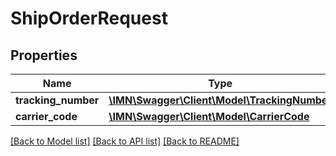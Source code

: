 # ShipOrderRequest

## Properties
Name | Type | Description | Notes
------------ | ------------- | ------------- | -------------
**tracking_number** | [**\IMN\Swagger\Client\Model\TrackingNumber**](TrackingNumber.md) |  | 
**carrier_code** | [**\IMN\Swagger\Client\Model\CarrierCode**](CarrierCode.md) |  | 

[[Back to Model list]](../README.md#documentation-for-models) [[Back to API list]](../README.md#documentation-for-api-endpoints) [[Back to README]](../README.md)



